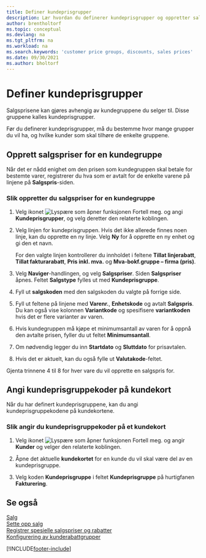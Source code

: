 ```yaml
---
title: Definer kundeprisgrupper
description: Lær hvordan du definerer kundeprisgrupper og oppretter salgspriser for disse gruppene.
author: brentholtorf
ms.topic: conceptual
ms.devlang: na
ms.tgt_pltfrm: na
ms.workload: na
ms.search.keywords: 'customer price groups, discounts, sales prices'
ms.date: 09/30/2021
ms.author: bholtorf
---
```


# <a name="set-up-customer-price-groups"></a>Definer kundeprisgrupper
  
Salgsprisene kan gjøres avhengig av kundegruppene du selger til. Disse gruppene kalles kundeprisgrupper.

Før du definerer kundeprisgrupper, må du bestemme hvor mange grupper du vil ha, og hvilke kunder som skal tilhøre de enkelte gruppene.  

## <a name="how-to-create-sales-prices-for-a-group-of-customers"></a>Opprett salgspriser for en kundegruppe

Når det er nådd enighet om den prisen som kundegruppen skal betale for bestemte varer, registrerer du hva som er avtalt for de enkelte varene på linjene på **Salgspris**-siden.

### <a name="to-create-sales-prices-for-a-group-of-customers"></a>Slik oppretter du salgspriser for en kundegruppe

1. Velg ikonet ![Lyspære som åpner funksjonen Fortell meg.](media/ui-search/search_small.png "Fortell hva du vil gjøre") og angi **Kundeprisgrupper**, og velg deretter den relaterte koblingen.  

2. Velg linjen for kundeprisgruppen. Hvis det ikke allerede finnes noen linje, kan du opprette en ny linje. Velg **Ny** for å opprette en ny enhet og gi den et navn.  
    
    For den valgte linjen kontrollerer du innholdet i feltene **Tillat linjerabatt**, **Tillat fakturarabatt**, **Pris inkl. mva.** og **Mva-bokf.gruppe – firma (pris)**. 
  
3. Velg **Naviger**-handlingen, og velg **Salgspriser**. Siden **Salgspriser** åpnes. Feltet **Salgstype** fylles ut med **Kundeprisgruppe**.  
  
4. Fyll ut **salgskoden** med den salgskoden du valgte på forrige side.  
  
5. Fyll ut feltene på linjene med **Varenr.**, **Enhetskode** og avtalt **Salgspris**. Du kan også vise kolonnen **Variantkode** og spesifisere **variantkoden** hvis det er flere varianter av varen.  
  
6. Hvis kundegruppen må kjøpe et minimumsantall av varen for å oppnå den avtalte prisen, fyller du ut feltet **Minimumsantall**.  

7. Om nødvendig legger du inn **Startdato** og **Sluttdato** for prisavtalen.  
  
8. Hvis det er aktuelt, kan du også fylle ut **Valutakode**-feltet.

Gjenta trinnene 4 til 8 for hver vare du vil opprette en salgspris for.

## <a name="how-to-enter-customer-price-group-codes-on-customer-cards"></a>Angi kundeprisgruppekoder på kundekort

Når du har definert kundeprisgruppene, kan du angi kundeprisgruppekodene på kundekortene.

### <a name="to-enter-customer-price-group-codes-on-a-customer-card"></a>Slik angir du kundeprisgruppekoder på et kundekort

1. Velg ikonet ![Lyspære som åpner funksjonen Fortell meg.](media/ui-search/search_small.png "Fortell hva du vil gjøre") og angir **Kunder** og velger den relaterte koblingen.  

2. Åpne det aktuelle **kundekortet** for en kunde du vil skal være del av en kundeprisgruppe.  

3. Velg koden **Kundeprisgruppe** i feltet **Kundeprisgruppe** på hurtigfanen **Fakturering**.  


## <a name="see-also"></a>Se også

[Salg](sales-manage-sales.md)  
[Sette opp salg](sales-setup-sales.md)  
[Registrer spesielle salgspriser og rabatter](sales-how-record-sales-price-discount-payment-agreements.md)  
[Konfigurering av kunderabattgrupper](sales-how-to-set-up-customer-discount-groups.md)  

[!INCLUDE[footer-include](includes/footer-banner.md)]
